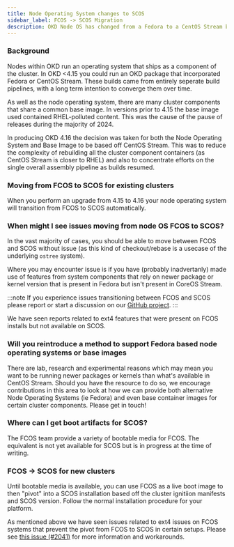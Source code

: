 ```yaml
---
title: Node Operating System changes to SCOS
sidebar_label: FCOS -> SCOS Migration
description: OKD Node OS has changed from a Fedora to a CentOS Stream base.
---
```


### Background

Nodes within OKD run an operating system that ships as a component of the cluster. In OKD \<4.15 you could run an OKD package that incorporated Fedora or CentOS Stream. These builds came from entirely seperate build pipelines, with a long term intention to converge them over time.

As well as the node operating system, there are many cluster components that share a common base image. In versions prior to 4.15 the base image used contained RHEL-polluted content. This was the cause of the pause of releases during the majority of 2024.

In producing OKD 4.16 the decision was taken for both the Node Operating System and Base Image to be based off CentOS Stream. This was to reduce the complexity of rebuilding all the cluster component containers (as CentOS Stream is closer to RHEL) and also to concentrate efforts on the single overall assembly pipeline as builds resumed.

### Moving from FCOS to SCOS for existing clusters

When you perform an upgrade from 4.15 to 4.16 your node operating system will transition from FCOS to SCOS automatically. 

### When might I see issues moving from node OS FCOS to SCOS?

In the vast majority of cases, you should be able to move between FCOS and SCOS without issue (as this kind of checkout/rebase is a usecase of the underlying `ostree` system).

Where you may encounter issue is if you have (probably inadvertanly) made use of features from system components that rely on newer package or kernel version that is present in Fedora but isn't present in CoreOS Stream.

:::note
If you experience issues transitioning between FCOS and SCOS please report or start a discussion on our [GitHub project](https://github.com/okd-project/okd).
:::

We have seen reports related to ext4 features that were present on FCOS installs but not available on SCOS.

### Will you reintroduce a method to support Fedora based node operating systems or base images

There are lab, research and experimental reasons which may mean you want to be running newer packages or kernels than what's available in CentOS Stream. Should you have the resource to do so, we encourage contributions in this area to look at how we can provide both alternative Node Operating Systems (ie Fedora) and even base container images for certain cluster components. Please get in touch!

### Where can I get boot artifacts for SCOS?

The FCOS team provide a variety of bootable media for FCOS. The equivalent is not yet available for SCOS but is in progress at the time of writing.

### FCOS -> SCOS for new clusters

Until bootable media is available, you can use FCOS as a live boot image to then "pivot" into a SCOS installation based off the cluster ignitiion manifests and SCOS version. Follow the normal installation procedure for your platform.

As mentioned above we have seen issues related to ext4 issues on FCOS systems that prevent the pivot from FCOS to SCOS in certain setups.
Please see [this issue (#2041)](https://github.com/okd-project/okd/issues/2041) for more information and workarounds.
